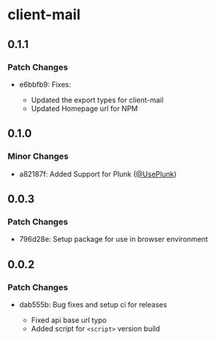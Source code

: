 # client-mail

## 0.1.1

### Patch Changes

- e6bbfb9: Fixes:

  - Updated the export types for client-mail
  - Updated Homepage url for NPM

## 0.1.0

### Minor Changes

- a82187f: Added Support for Plunk ([@UsePlunk](https://www.useplunk.com/))

## 0.0.3

### Patch Changes

- 796d28e: Setup package for use in browser environment

## 0.0.2

### Patch Changes

- dab555b: Bug fixes and setup ci for releases

  - Fixed api base url typo
  - Added script for `<script>` version build

